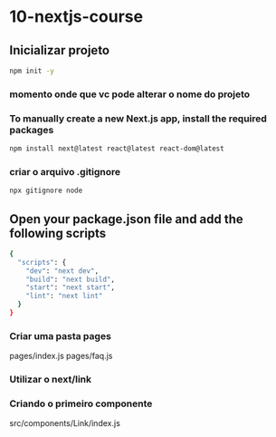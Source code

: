 # 10-nextjs-course

## Inicializar projeto

```bash
npm init -y
```

### momento onde que vc pode alterar o nome do projeto

### To manually create a new Next.js app, install the required packages

```bash
npm install next@latest react@latest react-dom@latest
```

### criar o arquivo .gitignore

```bash
npx gitignore node
```

## Open your package.json file and add the following scripts

```bash
{
  "scripts": {
    "dev": "next dev",
    "build": "next build",
    "start": "next start",
    "lint": "next lint"
  }
}
```

### Criar uma pasta pages

pages/index.js
pages/faq.js

### Utilizar o next/link

### Criando o primeiro componente

src/components/Link/index.js

